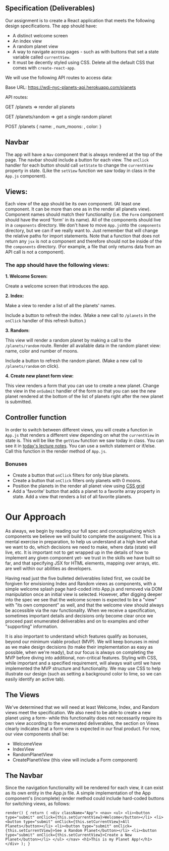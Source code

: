 ## Specification (Deliverables)

Our assignment is to create a React application that meets the following design specifications.  The app should have:

- A distinct welcome screen
- An index view
- A random planet view
- A way to navigate across pages - such as with buttons that set a state variable called `currentView`.
- It must be decently styled using CSS.  Delete all the default CSS that comes with `create-react-app`.

We will use the following API routes to access data:

Base URL: https://wdi-nyc-planets-api.herokuapp.com/planets

API routes:

GET /planets => render all planets

GET /planets/random => get a single random planet

POST /planets { name: <string>, num_moons: <number>, color: <strings> }

## Navbar

The app will have a `Nav` component that is always rendered at the top of the page. 
The navbar should include a button for each view. 
The `onClick` handler for each button should call `setState` to change the `currentView` property in state. (Like the `setView` function we saw today in class in the `App.js` component).

## Views:

Each view of the app should be its own component. (At least one component. It can be more than one as in the render all planets view). Component names should match their functionality (i.e. the `Form` component should have the word 'form' in its name). All of the components should live in a `components` directory. We don't have to move `App.js`into the `components` directory, but we can if we really want to. Just remember that will change the relative paths for import statements. Note that a function that does not return any `jsx` is not a component and therefore should not be inside of the the `components` directory. (For example, a file that only returns data from an API call is not a component).

### The app should have the following views:
 
**1. Welcome Screen:** 

 Create a welcome screen that introduces the app.

**2. Index:** 

  Make a view to render a list of all the planets' names. 

  Include a button to refresh the index. (Make a new call to `/planets` in the `onClick` handler of this refresh button.)

**3. Random:** 

  This view will render a random planet by making a call to the `/planets/random` route. Render all available data in the random planet view: name, color and number of moons.

  Include a button to refresh the random planet. (Make a new call to `/planets/random` on click).

**4. Create new planet form view:** 

  This view renders a form that you can use to create a new planet. Change the view in the 
  `onSubmit` handler of the form so that you can see the new planet rendered at the bottom of the list of 
   planets right after the new planet is submitted.
   
## Controller function
   
  In order to switch between different views, you will create a function in `App.js` that renders a different 
  view depending on what the `currentView` in state is. This will be like the `getView` function we saw today in class. You can see it in [today's lecture notes](https://git.generalassemb.ly/sei-nyc-jeopardy/conditional-render). You can use a switch statement or if/else. 
  Call this function in the render method of `App.js`.
  
 
   
### Bonuses

- Create a button that `onClick` filters for only blue planets.
- Create a button that `onClick` filters only planets with 0 moons.
- Position the planets in the render all planet view using [CSS grid](https://css-tricks.com/snippets/css/complete-guide-grid/)
- Add a 'favorite' button that adds a planet to a favorite array property in state. Add a view that renders a list of all favorite planets. 

# Our Approach

As always, we begin by reading our full spec and conceptualizing which components we believe we will build to complete the assignment.  This is a mental exercise in preparation, to help us understand at a high level what we want to do, which decisions we need to make, where data (state) will live, etc.  It is important not to get wrapped up in the details of how to implement any given component yet- we trust in the skills we have built so far, and that specifying JSX for HTML elements, mapping over arrays, etc. are well within our abilities as developers.

Having read just the five bulleted deliverables listed first, we could be forgiven for envisioning Index and Random views as components, with a simple welcome splash page hard-coded into App.js and removed via DOM manipulation once an initial view is selected.  However, after digging deeper into the spec we see that the welcome screen is expected to be a "view" with "its own component" as well, and that the welcome view should always be accessible via the nav functionality.  When we receive a specification, sometimes important details and decisions only become clear once we proceed past enumerated deliverables and on to examples and other "supporting" information.

It is also important to understand which features qualify as bonuses, beyond our minimum viable product (MVP).  We will keep bonuses in mind as we make design decisions (to make their implementation as easy as possible, when we're ready), but our focus is always on completing the MVP before diving into additional, non-critical features.  Styling with CSS, while important and a specified requirement, will always wait until we have implemented the MVP structure and functionality.  We may use CSS to help illustrate our design (such as setting a background color to lime, so we can easily identify an active tab).

## The Views

We've determined that we will need at least Welcome, Index, and Random views meet the specification.  We also need to be able to create a new planet using a form- while this functionality does not necessarily require its own view according to the enumerated deliverables, the section on Views clearly indicates that a form view is expected in our final product.  For now, our view components shall be:

- WelcomeView
- IndexView
- RandomPlanetView
- CreatePlanetView (this view will include a Form component)

## The Navbar

Since the navigation functionality will be rendered for each view, it can exist as its own entity in the App.js file.  A simple implementation of the App component's (incomplete) render method could include hard-coded buttons for switching views, as follows:

`render() {
	return (
	  <div className="App">
	    <nav>
	      <ul>
	        <li><button type="submit" onClick={this.setCurrentView}>Welcome</button></li>
	        <li><button type="submit" onClick={this.setCurrentView}>All Planets</button></li>
	        <li><button type="submit" onClick={this.setCurrentView}>See a Random Planet</button></li>
	        <li><button type="submit" onClick={this.setCurrentView}>Create a New Planet</button></li>
	      </ul>
	    </nav>
	    <h1>This is my Planet App!</h1>
	  </div>
	);
}`